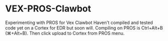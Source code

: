 # VEX-PROS-Clawbot
Experimenting with PROS for Vex Clawbot
Haven't compiled and tested code yet on a Cortex for EDR but soon will. Compiling on PROS is Ctrl+Alt+B (⌘+Alt+B). Then click upload to Cortex from PROS menu.
